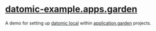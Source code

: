 # [datomic-example.apps.garden](https://datomic-example.apps.garden)

A demo for setting up [datomic local](https://docs.datomic.com/cloud/datomic-local.html) within [application.garden](https://application.garden) projects.
